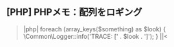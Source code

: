 ## [PHP] PHPメモ：配列をロギング

>|php|
	    foreach (array_keys($something) as $look) {
			\Common\Logger::info('TRACE: [' . $look . ']');
		}
||<

